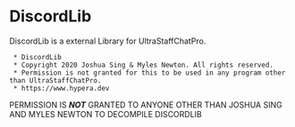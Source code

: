 # DiscordLib
DiscordLib is a external Library for UltraStaffChatPro.
```
 * DiscordLib
 * Copyright 2020 Joshua Sing & Myles Newton. All rights reserved.
 * Permission is not granted for this to be used in any program other than UltraStaffChatPro.
 * https://www.hypera.dev
```
PERMISSION IS ***NOT*** GRANTED TO ANYONE OTHER THAN JOSHUA SING AND MYLES NEWTON TO DECOMPILE DISCORDLIB
